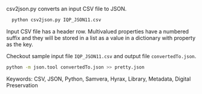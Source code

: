 csv2json.py converts an input CSV file to JSON.
```sh
  python csv2json.py IQP_JSON11.csv
```

Input CSV file has a header row. Multivalued properties have a numbered suffix
and they will be stored in a list as a value in a dictionary with property as the key.

Checkout sample input file `IQP_JSON11.csv` and output file `convertedTo.json`.
```sh
python -m json.tool convertedTo.json >> pretty.json
```


Keywords: CSV, JSON, Python, Samvera, Hyrax, Library, Metadata, Digital Preservation
